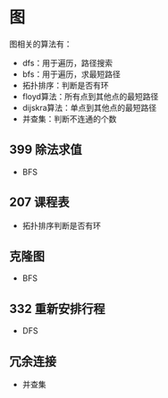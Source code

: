# 图
图相关的算法有：
* dfs：用于遍历，路径搜索
* bfs：用于遍历，求最短路径
* 拓扑排序：判断是否有环
* floyd算法：所有点到其他点的最短路径
* dijskra算法：单点到其他点的最短路径
* 并查集：判断不连通的个数

## 399 除法求值
* BFS

## 207 课程表
* 拓扑排序判断是否有环

## 克隆图
* BFS

## 332 重新安排行程
* DFS

## 冗余连接
* 并查集


